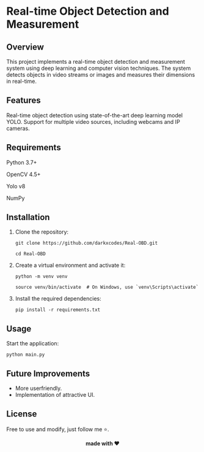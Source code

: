 # Real-time Object Detection and Measurement

## Overview
This project implements a real-time object detection and measurement system using deep learning and computer vision techniques. The system detects objects in video streams or images and measures their dimensions in real-time.

## Features
Real-time object detection using state-of-the-art deep learning model YOLO.
Support for multiple video sources, including webcams and IP cameras.

## Requirements
Python 3.7+

OpenCV 4.5+

Yolo v8

NumPy

## Installation
1. Clone the repository:
   
   ```git clone https://github.com/darkxcodes/Real-OBD.git```
   
   ```cd Real-OBD```

2. Create a virtual environment and activate it:
   
   ```python -m venv venv```
  
   ```source venv/bin/activate  # On Windows, use `venv\Scripts\activate` ```

3. Install the required dependencies:

   ```pip install -r requirements.txt```

## Usage 

Start the application:
   
   ```python main.py```


## Future Improvements

- More userfriendly.
- Implementation of attractive UI.

## License

Free to use and modify, just follow me ⭐.

<p align="center"> 
 <span><b>made with ❤</b></span>      
</p>



